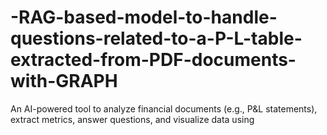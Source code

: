 # -RAG-based-model-to-handle-questions-related-to-a-P-L-table-extracted-from-PDF-documents-with-GRAPH
An AI-powered tool to analyze financial documents (e.g., P&amp;L statements), extract metrics, answer questions, and visualize data using
